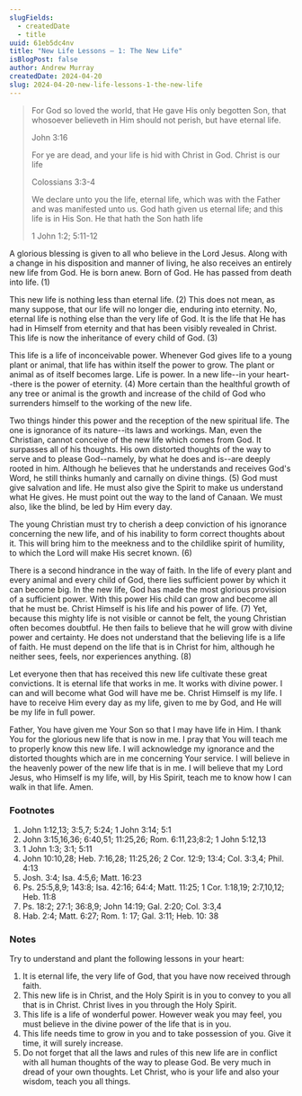 ```yaml
---
slugFields:
  - createdDate
  - title
uuid: 61eb5dc4nv
title: "New Life Lessons — 1: The New Life"
isBlogPost: false
author: Andrew Murray
createdDate: 2024-04-20
slug: 2024-04-20-new-life-lessons-1-the-new-life
---
```

> For God so loved the world, that He gave His only begotten Son, that whosoever believeth in Him should not perish, but have eternal life.
>
> John 3:16
>
> For ye are dead, and your life is hid with Christ in God. Christ is our life
>
> Colossians 3:3-4
>
> We declare unto you the life, eternal life, which was with the Father and was manifested unto us. God hath given us eternal life; and this life is in His Son. He that hath the Son hath life
>
> 1 John 1:2; 5:11-12

A glorious blessing is given to all who believe in the Lord Jesus. Along with a change in his disposition and manner of living, he also receives an entirely new life from God. He is born anew. Born of God. He has passed from death into life. (1)

This new life is nothing less than eternal life. (2) This does not mean, as many suppose, that our life will no longer die, enduring into eternity. No, eternal life is nothing else than the very life of God. It is the life that He has had in Himself from eternity and that has been visibly revealed in Christ. This life is now the inheritance of every child of God. (3)

This life is a life of inconceivable power. Whenever God gives life to a young plant or animal, that life has within itself the power to grow. The plant or animal as of itself becomes large. Life is power. In a new life--in your heart--there is the power of eternity. (4) More certain than the healthful growth of any tree or animal is the growth and increase of the child of God who surrenders himself to the working of the new life.

Two things hinder this power and the reception of the new spiritual life. The one is ignorance of its nature--its laws and workings. Man, even the Christian, cannot conceive of the new life which comes from God. It surpasses all of his thoughts. His own distorted thoughts of the way to serve and to please God--namely, by what he does and is--are deeply rooted in him. Although he believes that he understands and receives God's Word, he still thinks humanly and carnally on divine things. (5) God must give salvation and life. He must also give the Spirit to make us understand what He gives. He must point out the way to the land of Canaan. We must also, like the blind, be led by Him every day.

The young Christian must try to cherish a deep conviction of his ignorance concerning the new life, and of his inability to form correct thoughts about it. This will bring him to the meekness and to the childlike spirit of humility, to which the Lord will make His secret known. (6)

There is a second hindrance in the way of faith. In the life of every plant and every animal and every child of God, there lies sufficient power by which it can become big. In the new life, God has made the most glorious provision of a sufficient power. With this power His child can grow and become all that he must be. Christ Himself is his life and his power of life. (7) Yet, because this mighty life is not visible or cannot be felt, the young Christian often becomes doubtful. He then fails to believe that he will grow with divine power and certainty. He does not understand that the believing life is a life of faith. He must depend on the life that is in Christ for him, although he neither sees, feels, nor experiences anything. (8)

Let everyone then that has received this new life cultivate these great convictions. It is eternal life that works in me. It works with divine power. I can and will become what God will have me be. Christ Himself is my life. I have to receive Him every day as my life, given to me by God, and He will be my life in full power.

Father, You have given me Your Son so that I may have life in Him. I thank You for the glorious new life that is now in me. I pray that You will teach me to properly know this new life. I will acknowledge my ignorance and the distorted thoughts which are in me concerning Your service. I will believe in the heavenly power of the new life that is in me. I will believe that my Lord Jesus, who Himself is my life, will, by His Spirit, teach me to know how I can walk in that life. Amen.

### Footnotes

1. John 1:12,13; 3:5,7; 5:24; 1 John 3:14; 5:1
2. John 3:15,16,36; 6:40,51; 11:25,26; Rom. 6:11,23;8:2; 1 John 5:12,13
3. 1 John 1:3; 3:1; 5:11
4. John 10:10,28; Heb. 7:16,28; 11:25,26; 2 Cor. 12:9; 13:4; Col. 3:3,4; Phil. 4:13
5. Josh. 3:4; Isa. 4:5,6; Matt. 16:23
6. Ps. 25:5,8,9; 143:8; Isa. 42:16; 64:4; Matt. 11:25; 1 Cor. 1:18,19; 2:7,10,12; Heb. 11:8
7. Ps. 18:2; 27:1; 36:8,9; John 14:19; Gal. 2:20; Col. 3:3,4
8. Hab. 2:4; Matt. 6:27; Rom. 1: 17; Gal. 3:11; Heb. 10: 38

### Notes

Try to understand and plant the following lessons in your heart:

1. It is eternal life, the very life of God, that you have now received through faith.
2. This new life is in Christ, and the Holy Spirit is in you to convey to you all that is in Christ. Christ lives in you through the Holy Spirit.
3. This life is a life of wonderful power. However weak you may feel, you must believe in the divine power of the life that is in you.
4. This life needs time to grow in you and to take possession of you. Give it time, it will surely increase.
5. Do not forget that all the laws and rules of this new life are in conflict with all human thoughts of the way to please God. Be very much in dread of your own thoughts. Let Christ, who is your life and also your wisdom, teach you all things.
